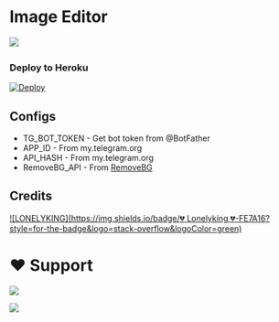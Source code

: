 # Image Editor
 
<img src="https://telegra.ph/file/e3771c443c725fe178eee.jpg?style=flat-square&logo=python&color=blue" /> </a>
ㅤㅤㅤㅤㅤㅤㅤ  

### Deploy to Heroku
[![Deploy](https://www.herokucdn.com/deploy/button.svg)](https://heroku.com/deploy?template=https://github.com/Lonelysing/Imageeditor)



## Configs

* TG_BOT_TOKEN  - Get bot token from @BotFather
* APP_ID        - From my.telegram.org 
* API_HASH      - From my.telegram.org 
* RemoveBG_API  - From [RemoveBG](https://www.remove.bg/b/background-removal-api)

## Credits

[![LONELYKING](https://img.shields.io/badge/💔 Lonelyking 💔-FE7A16?style=for-the-badge&logo=stack-overflow&logoColor=green)](https://t.me/SARBUDEEN786)

# ❤️ Support
<a href="https://t.me/thanimaibots"><img src="https://img.shields.io/badge/Join-Telegram%20Channel-red.svg?logo=Telegram"></a>

<a href="https://t.me/thanimaisupport"><img src="https://img.shields.io/badge/Join-Telegram%20Group-blue.svg?logo=telegram"></a>
